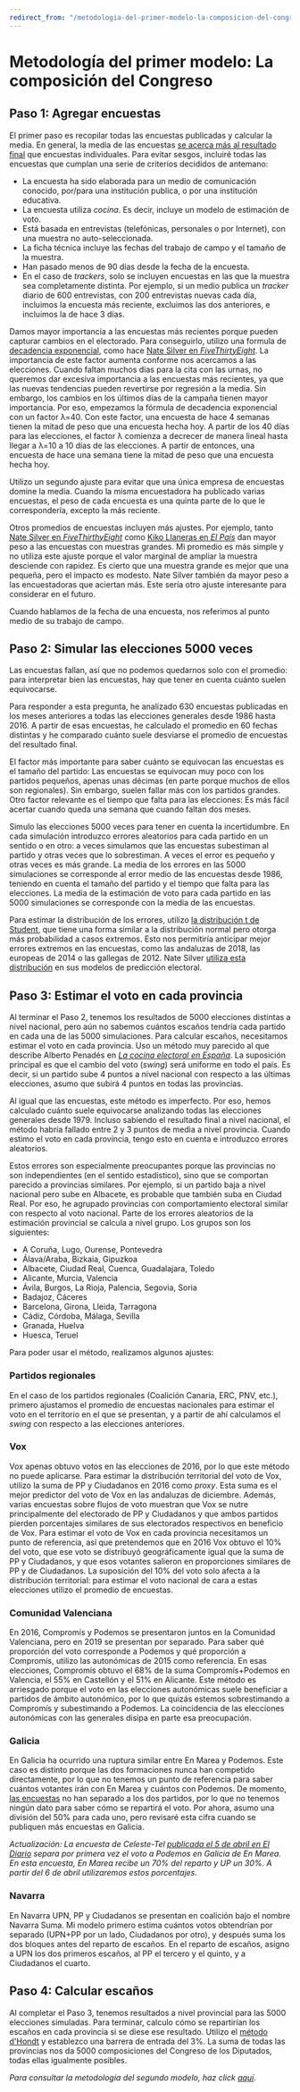 ```yaml
---
redirect_from: "/metodologia-del-primer-modelo-la-composicion-del-congreso/"
---
```

# Metodología del primer modelo: La composición del Congreso

## Paso 1: Agregar encuestas

El primer paso es recopilar todas las encuestas publicadas y calcular la media. En general, la media de las encuestas [se acerca más al resultado final](https://fivethirtyeight.com/features/the-polls-are-all-right/) que encuestas individuales. Para evitar sesgos, incluiré todas las encuestas que cumplan una serie de criterios decididos de antemano:
* La encuesta ha sido elaborada para un medio de comunicación conocido, por/para una institución publica, o por una institución educativa.
* La encuesta utiliza *cocina*. Es decir, incluye un modelo de estimación de voto.
* Está basada en entrevistas (telefónicas, personales o por Internet), con una muestra no auto-seleccionada.
* La ficha técnica incluye las fechas del trabajo de campo y el tamaño de la muestra.
* Han pasado menos de 90 días desde la fecha de la encuesta.
* En el caso de *trackers*, solo se incluyen encuestas en las que la muestra sea completamente distinta. Por ejemplo, si un medio publica un *tracker* diario de 600 entrevistas, con 200 entrevistas nuevas cada día, incluimos la encuesta más reciente, excluimos las dos anteriores, e incluimos la de hace 3 días.

Damos mayor importancia a las encuestas más recientes porque pueden capturar cambios en el electorado. Para conseguirlo, utilizo una formula de [decadencia exponencial](https://en.wikipedia.org/wiki/Exponential_decay), como hace [Nate Silver en *FiveThirtyEight*](https://fivethirtyeight.com/features/how-the-fivethirtyeight-senate-forecast-model-works/). La importancia de este factor aumenta conforme nos acercamos a las elecciones. Cuando faltan muchos días para la cita con las urnas, no queremos dar excesiva importancia a las encuestas más recientes, ya que las nuevas tendencias pueden revertirse por regresión a la media. Sin embargo, los cambios en los últimos días de la campaña tienen mayor importancia. Por eso, empezamos la fórmula de decadencia exponencial con un factor λ=40. Con este factor, una encuesta de hace 4 semanas tienen la mitad de peso que una encuesta hecha hoy. A partir de los 40 días para las elecciones, el factor λ comienza a decrecer de manera lineal hasta llegar a λ=10 a 10 días de las elecciones. A partir de entonces, una encuesta de hace una semana tiene la mitad de peso que una encuesta hecha hoy.

Utilizo un segundo ajuste para evitar que una única empresa de encuestas domine la media. Cuando la misma encuestadora ha publicado varias encuestas, el peso de cada encuesta es una quinta parte de lo que le correspondería, excepto la más reciente.

Otros promedios de encuestas incluyen más ajustes. Por ejemplo, tanto [Nate Silver en *FiveThirthyEight*](https://fivethirtyeight.com/features/how-the-fivethirtyeight-senate-forecast-model-works/) como [Kiko Llaneras en *El País*](https://elpais.com/politica/2018/11/28/actualidad/1543408692_128203.html) dan mayor peso a las encuestas con muestras grandes. Mi promedio es más simple y no utiliza este ajuste porque el valor marginal de ampliar la muestra desciende con rapidez. Es cierto que una muestra grande es mejor que una pequeña, pero el impacto es modesto. Nate Silver también da mayor peso a las encuestadoras que aciertan más. Este sería otro ajuste interesante para considerar en el futuro.

Cuando hablamos de la fecha de una encuesta, nos referimos al punto medio de su trabajo de campo.

## Paso 2: Simular las elecciones 5000 veces

Las encuestas fallan, así que no podemos quedarnos solo con el promedio: para interpretar bien las encuestas, hay que tener en cuenta cuánto suelen equivocarse.

Para responder a esta pregunta, he analizado 630 encuestas publicadas en los meses anteriores a todas las elecciones generales desde 1986 hasta 2016. A partir de esas encuestas, he calculado el promedio en 60 fechas distintas y he comparado cuánto suele desviarse el promedio de encuestas del resultado final.

El factor más importante para saber cuánto se equivocan las encuestas es el tamaño del partido: Las encuestas se equivocan muy poco con los partidos pequeños, apenas unas décimas (en parte porque muchos de ellos son regionales). Sin embargo, suelen fallar más con los partidos grandes. Otro factor relevante es el tiempo que falta para las elecciones: Es más fácil acertar cuando queda una semana que cuando faltan dos meses.

Simulo las elecciones 5000 veces para tener en cuenta la incertidumbre. En cada simulación introduzco errores aleatorios para cada partido en un sentido o en otro: a veces simulamos que las encuestas subestiman al partido y otras veces que lo sobrestiman. A veces el error es pequeño y otras veces es más grande. La media de los errores en las 5000 simulaciones se corresponde al error medio de las encuestas desde 1986, teniendo en cuenta el tamaño del partido y el tiempo que falta para las elecciones. La media de la estimación de voto para cada partido en las 5000 simulaciones se corresponde con la media de las encuestas.

Para estimar la distribución de los errores, utilizo [la distribución t de Student](https://es.wikipedia.org/wiki/Distribuci%C3%B3n_t_de_Student), que tiene una forma similar a la distribución normal pero otorga más probabilidad a casos extremos. Esto nos permitiría anticipar mejor errores extremos en las encuestas, como las andaluzas de 2018, las europeas de 2014 o las gallegas de 2012. Nate Silver [utiliza esta distribución](https://fivethirtyeight.com/features/election-update-why-our-model-is-more-bullish-than-others-on-trump/) en sus modelos de predicción electoral.

## Paso 3: Estimar el voto en cada provincia

Al terminar el Paso 2, tenemos los resultados de 5000 elecciones distintas a nivel nacional, pero aún no sabemos cuántos escaños tendría cada partido en cada una de las 5000 simulaciones. Para calcular escaños, necesitamos estimar el voto en cada provincia. Uso un método muy parecido al que describe Alberto Penadés en [*La cocina electoral en España*](https://www.catarata.org/libro/la-cocina-electoral-en-espana_93255/). La suposición principal es que el cambio del voto (*swing*) será uniforme en todo el país. Es decir, si un partido sube 4 puntos a nivel nacional con respecto a las últimas elecciones, asumo que subirá 4 puntos en todas las provincias.

Al igual que las encuestas, este método es imperfecto. Por eso, hemos calculado cuánto suele equivocarse analizando todas las elecciones generales desde 1979. Incluso sabiendo el resultado final a nivel nacional, el método habría fallado entre 2 y 3 puntos de media a nivel provincia. Cuando estimo el voto en cada provincia, tengo esto en cuenta e introduzco errores aleatorios.

Estos errores son especialmente preocupantes porque las provincias no son independientes (en el sentido estadístico), sino que se comportan parecido a provincias similares. Por ejemplo, si un partido baja a nivel nacional pero sube en Albacete, es probable que también suba en Ciudad Real. Por eso, he agrupado provincias con comportamiento electoral similar con respecto al voto nacional. Parte de los errores aleatorios de la estimación provincial se calcula a nivel grupo. Los grupos son los siguientes:
* A Coruña, Lugo, Ourense, Pontevedra
* Álava/Araba, Bizkaia, Gipuzkoa
* Albacete, Ciudad Real, Cuenca, Guadalajara, Toledo
* Alicante, Murcia, Valencia
* Ávila, Burgos, La Rioja, Palencia, Segovia, Soria
* Badajoz, Cáceres
* Barcelona, Girona, Lleida, Tarragona
* Cádiz, Córdoba, Málaga, Sevilla
* Granada, Huelva
* Huesca, Teruel

Para poder usar el método, realizamos algunos ajustes:

### Partidos regionales
En el caso de los partidos regionales (Coalición Canaria, ERC, PNV, etc.), primero ajustamos el promedio de encuestas nacionales para estimar el voto en el territorio en el que se presentan, y a partir de ahí calculamos el *swing* con respecto a las elecciones anteriores.

### Vox
Vox apenas obtuvo votos en las elecciones de 2016, por lo que este método no puede aplicarse. Para estimar la distribución territorial del voto de Vox, utilizo la suma de PP y Ciudadanos en 2016 como *proxy*. Esta suma es el mejor predictor del voto de Vox en las andaluzas de diciembre. Además, varias encuestas sobre flujos de voto muestran que Vox se nutre principalmente del electorado de PP y Ciudadanos y que ambos partidos pierden porcentajes similares de sus electorados respectivos en beneficio de Vox.  Para estimar el voto de Vox en cada provincia necesitamos un punto de referencia, así que pretendemos que en 2016 Vox obtuvo el 10% del voto, que ese voto se distribuyó geográficamente igual que la suma de PP y Ciudadanos, y que esos votantes salieron en proporciones similares de PP y de Ciudadanos. La suposición del 10% del voto solo afecta a la distribución territorial: para estimar el voto nacional de cara a estas elecciones utilizo el promedio de encuestas.

### Comunidad Valenciana
En 2016, Compromís y Podemos se presentaron juntos en la Comunidad Valenciana, pero en 2019 se presentan por separado. Para saber qué proporción del voto corresponde a Podemos y qué proporción a Compromís, utilizo las autonómicas de 2015 como referencia. En esas elecciones, Compromís obtuvo el 68% de la suma Compromís+Podemos en Valencia, el 55% en Castellón y el 51% en Alicante. Este método es arriesgado porque el voto en las elecciones autonómicas suele beneficiar a partidos de ámbito autonómico, por lo que quizás estemos sobrestimando a Compromís y subestimando a Podemos. La coincidencia de las elecciones autonómicas con las generales disipa en parte esa preocupación.

### Galicia
En Galicia ha ocurrido una ruptura similar entre En Marea y Podemos. Este caso es distinto porque las dos formaciones nunca han competido directamente, por lo que no tenemos un punto de referencia para saber cuántos votantes irán con En Marea y cuántos con Podemos. De momento, [las encuestas](https://www.lavozdegalicia.es/noticia/elecciones/2019/03/23/centroderecha-gana-izquierda-galicia-pese-remontada-socialistas/00031553367812157389682.htm) no han separado a los dos partidos, por lo que no tenemos ningún dato para saber cómo se repartirá el voto. Por ahora, asumo una división del 50% para cada uno, pero revisaré esta cifra cuando se publiquen más encuestas en Galicia.

*Actualización: La encuesta de Celeste-Tel [publicada el 5 de abril en El Diario](https://www.eldiario.es/politica/mantiene-Ciudadanos-perderia-votantes-Vox_0_885062121.html) separa por primera vez el voto a Podemos en Galicia de En Marea. En esta encuesta, En Marea recibe un 70% del reparto y UP un 30%. A partir del 6 de abril utilizaremos estos porcentajes.*

### Navarra
En Navarra UPN, PP y Ciudadanos se presentan en coalición bajo el nombre Navarra Suma. Mi modelo primero estima cuántos votos obtendrían por separado (UPN+PP por un lado, Ciudadanos por otro), y después suma los dos bloques antes del reparto de escaños. En el reparto de escaños, asigno a UPN los dos primeros escaños, al PP el tercero y el quinto, y a Ciudadanos el cuarto.

## Paso 4: Calcular escaños

Al completar el Paso 3, tenemos resultados a nivel provincial para las 5000 elecciones simuladas. Para terminar, calculo cómo se repartirían los escaños en cada provincia si se diese ese resultado. Utilizo el [método d'Hondt](https://es.wikipedia.org/wiki/Sistema_D%27Hondt) y establezco una barrera de entrada del 3%. La suma de todas las provincias nos da 5000 composiciones del Congreso de los Diputados, todas ellas igualmente posibles.

*Para consultar la metodología del segundo modelo, haz click [aquí](https://www.inakiarbeloa.com/metodologia-del-segundo-modelo-la-eleccion-del-presidente-2).*